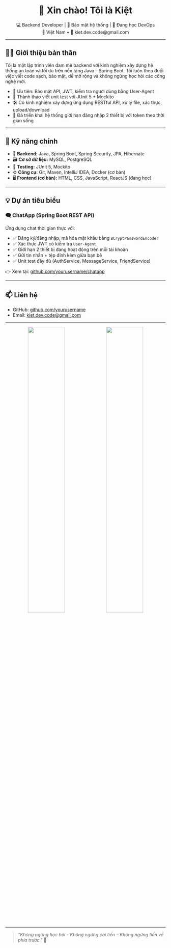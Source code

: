 <h1 align="center">👋 Xin chào! Tôi là Kiệt</h1>

<p align="center">
  💻 Backend Developer | 🔐 Bảo mật hệ thống | 🌱 Đang học DevOps <br>
  📍 Việt Nam • 📧 kiet.dev.code@gmail.com
</p>

---

## 👨‍💻 Giới thiệu bản thân

Tôi là một lập trình viên đam mê backend với kinh nghiệm xây dựng hệ thống an toàn và tối ưu trên nền tảng Java - Spring Boot. Tôi luôn theo đuổi việc viết code sạch, bảo mật, dễ mở rộng và không ngừng học hỏi các công nghệ mới.

- 🔐 Ưu tiên: Bảo mật API, JWT, kiểm tra người dùng bằng User-Agent
- 🧪 Thành thạo viết unit test với JUnit 5 + Mockito
- 🛠️ Có kinh nghiệm xây dựng ứng dụng RESTful API, xử lý file, xác thực, upload/download
- 🌟 Đã triển khai hệ thống giới hạn đăng nhập 2 thiết bị với token theo thời gian sống

---

## 🚀 Kỹ năng chính

- 🔧 **Backend:** Java, Spring Boot, Spring Security, JPA, Hibernate
- 🗃️ **Cơ sở dữ liệu:** MySQL, PostgreSQL
- 🧪 **Testing:** JUnit 5, Mockito
- ⚙️ **Công cụ:** Git, Maven, IntelliJ IDEA, Docker (cơ bản)
- 🖥️ **Frontend (cơ bản):** HTML, CSS, JavaScript, ReactJS (đang học)

---

## 💡 Dự án tiêu biểu

### 🗨️ ChatApp (Spring Boot REST API)
Ứng dụng chat thời gian thực với:

- ✅ Đăng ký/đăng nhập, mã hóa mật khẩu bằng `BCryptPasswordEncoder`
- ✅ Xác thực JWT có kiểm tra `User-Agent`
- ✅ Giới hạn 2 thiết bị đang hoạt động trên mỗi tài khoản
- ✅ Gửi tin nhắn + tệp đính kèm giữa bạn bè
- ✅ Unit test đầy đủ (AuthService, MessageService, FriendService)

👉 Xem tại: [github.com/yourusername/chatapp](https://github.com/yourusername/chatapp)

---

## 📫 Liên hệ

- GitHub: [github.com/yourusername](https://github.com/yourusername)
- Email: [kiet.dev.code@gmail.com](mailto:kiet.dev.code@gmail.com)

---

<p align="center">
  <img src="https://github-readme-stats.vercel.app/api?username=yourusername&show_icons=true&theme=tokyonight" width="48%"/>
  <img src="https://github-readme-stats.vercel.app/api/top-langs/?username=yourusername&layout=compact&theme=tokyonight" width="48%"/>
</p>

---

> _"Không ngừng học hỏi – Không ngừng cải tiến – Không ngừng tiến về phía trước."_ 🚀
